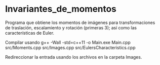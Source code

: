 # Invariantes_de_momentos
Programa que obtiene los momentos de imágenes para transformaciones de traslación, escalamiento y rotación (primeras 3); así como las características de Euler. 

Compilar usando g++ -Wall -std=c++11 -o Main.exe Main.cpp src/Moments.cpp src/Images.cpp src/EulersCharacteristics.cpp

Redireccionar la entrada usando los archivos en la carpeta Images.
